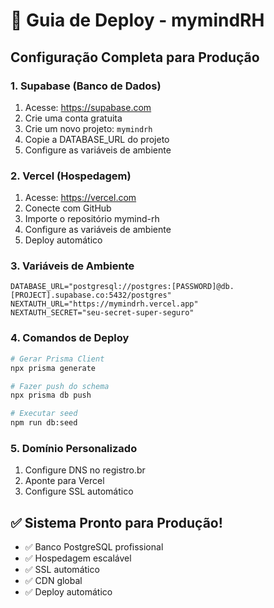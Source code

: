 # 🚀 Guia de Deploy - mymindRH

## Configuração Completa para Produção

### 1. **Supabase (Banco de Dados)**

1. Acesse: https://supabase.com
2. Crie uma conta gratuita
3. Crie um novo projeto: `mymindrh`
4. Copie a DATABASE_URL do projeto
5. Configure as variáveis de ambiente

### 2. **Vercel (Hospedagem)**

1. Acesse: https://vercel.com
2. Conecte com GitHub
3. Importe o repositório mymind-rh
4. Configure as variáveis de ambiente
5. Deploy automático

### 3. **Variáveis de Ambiente**

```env
DATABASE_URL="postgresql://postgres:[PASSWORD]@db.[PROJECT].supabase.co:5432/postgres"
NEXTAUTH_URL="https://mymindrh.vercel.app"
NEXTAUTH_SECRET="seu-secret-super-seguro"
```

### 4. **Comandos de Deploy**

```bash
# Gerar Prisma Client
npx prisma generate

# Fazer push do schema
npx prisma db push

# Executar seed
npm run db:seed
```

### 5. **Domínio Personalizado**

1. Configure DNS no registro.br
2. Aponte para Vercel
3. Configure SSL automático

## ✅ Sistema Pronto para Produção!

- ✅ Banco PostgreSQL profissional
- ✅ Hospedagem escalável
- ✅ SSL automático
- ✅ CDN global
- ✅ Deploy automático
